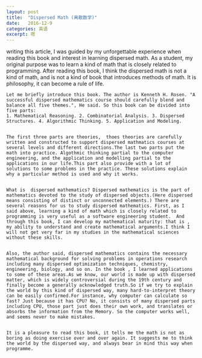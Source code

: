 ```yaml
---
layout: post
title:  "Dispersed Math (离散数学)"
date:   2016-12-9
categories: 英语
excerpt: 嗯
---
```

writing this article, I was guided by my unforgettable experience when reading this book and interest in learning dispersed math. As a student, my original purpose was to learn a kind of math that is closely related to programming. After reading this book, I think the dispersed math is not a kind of math, and <Dispersed Math> is not a kind of book that introduces methods of math. It is philosophy, it can become a rule of life.


    Let me briefly introduce this book. The author is Kenneth H. Rosen. "A successful dispersed mathematics course should carefully blend and balance all five themes.", He said. So this book can be divided into five parts: 
    1. Mathematical Reasoning. 2. Combinatorial Analysis. 3. Dispersed Structures. 4. Algorithmic Thinking. 5. Application and Modeling.


    The first three parts are theories,  thoes theories are carefully written and constructed to support dispersed mathmatics courses at several levels and different directions.The last two parts put the math into practice. Algothmic thinking partial to the computer engineering, and the application and modelling partial to the applications in our life.This part also provide with a lot of solutions to some problems in the practice. These solutions explain why a particular method is used and why it works.


    What is  dispersed mathematics? Dispersed mathematics is the part of mathematics devoted to the study of dispersed objects.(Here dispersed means consisting of distinct or unconnected elements.) There are several reasons for us to study dispersed mathematics. First, as I said above, learning a kind of math which is closely related to programming is very useful as a software engineering student.  And through this book, I can develop my mathematical maturity: that is , my ability to understand and create mathematical arguments.I think I will not get very far in my studies in the mathematical sciences without these skills.


    Also, the author said, dispersed mathematics contains the necessary mathematical background for solving problems in operations research including many dispersed optimization techniques, chemistry, engineering, biology, and so on. In the book , I learned applications to some of these areas.As we know, our world is made up with dispersed matter, which is widely controversial during the 19th century and finally become a generally acknowledged truth.So if we try to explain the world by this kind of dispersed way, many hard-to-interpret theory can be easily confirmed.For instance, why computer can calculate so fast? Just because it has CPU? No, it consists of many dispersed parts including CPU, those part just does their own work, and translates or absorbs the information from the Memory. So the computer works well, and seems never to make mistakes.

    
    It is a pleasure to read this book, it tells me the math is not as boring as doing exercise over and over again. It suggests me to think the world by the dispersed way, and always bear in mind this way when programme.


    